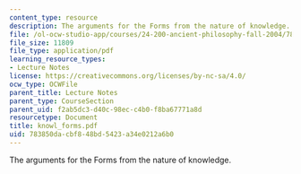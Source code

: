 ```yaml
---
content_type: resource
description: The arguments for the Forms from the nature of knowledge.
file: /ol-ocw-studio-app/courses/24-200-ancient-philosophy-fall-2004/783850dacbf848bd5423a34e0212a6b0_knowl_forms.pdf
file_size: 11809
file_type: application/pdf
learning_resource_types:
- Lecture Notes
license: https://creativecommons.org/licenses/by-nc-sa/4.0/
ocw_type: OCWFile
parent_title: Lecture Notes
parent_type: CourseSection
parent_uid: f2ab5dc3-d40c-98ec-c4b0-f8ba67771a8d
resourcetype: Document
title: knowl_forms.pdf
uid: 783850da-cbf8-48bd-5423-a34e0212a6b0
---
```

The arguments for the Forms from the nature of knowledge.